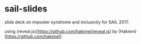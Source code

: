 # sail-slides
slide deck on imposter syndrome and inclusivity for SAIL 2017.

using (reveal.js)[https://github.com/hakimel/reveal.js] by (Hakiem)[https://github.com/hakimel].